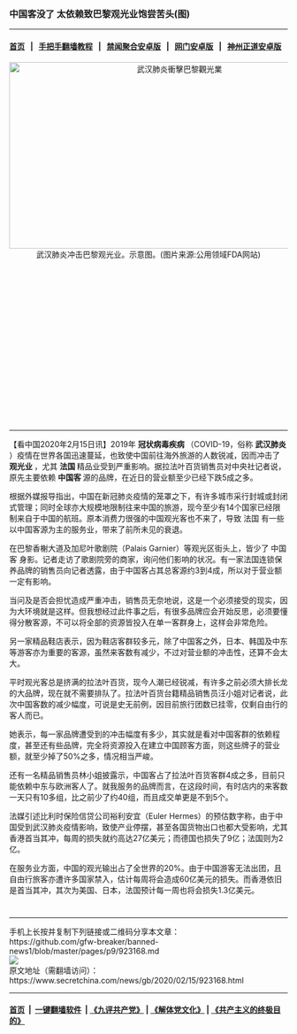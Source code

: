 ### 中国客没了 太依赖致巴黎观光业饱尝苦头(图)
------------------------

#### [首页](https://github.com/gfw-breaker/banned-news1/blob/master/README.md) &nbsp;&nbsp;|&nbsp;&nbsp; [手把手翻墙教程](https://github.com/gfw-breaker/guides/wiki) &nbsp;&nbsp;|&nbsp;&nbsp; [禁闻聚合安卓版](https://github.com/gfw-breaker/bn-android) &nbsp;&nbsp;|&nbsp;&nbsp; [网门安卓版](https://github.com/oGate2/oGate) &nbsp;&nbsp;|&nbsp;&nbsp; [神州正道安卓版](https://github.com/SzzdOgate/update) 



<div class="article_right" style="fone-color:#000">
 <p style="text-align: center;">
  <img alt="武汉肺炎衝擊巴黎觀光業" src="https://img3.secretchina.com/pic/2020/2-11/p2625331a224462291-ss.jpg" style="height:337px; width:600px"/>
  <br>
   武汉肺炎冲击巴黎观光业。示意图。(图片来源:公用领域FDA网站)
   <span id="hideid" name="hideid" style="color:red;display:none;">
    <span href="https://www.secretchina.com">
    </span>
   </span>
  </br>
 </p>
 <div id="txt-mid1-t21-2017">
  <ins class="adsbygoogle" data-ad-client="ca-pub-1276641434651360" data-ad-slot="2451032099" style="display:inline-block;width:336px;height:280px">
  </ins>
  

---


  </div>
 </div>
 <p>
  【看中国2020年2月15日讯】2019年
  <strong>
   冠状病毒疾病
  </strong>
  （COVID-19，俗称
  <strong>
   <span href="https://www.secretchina.com/news/gb/tag/武汉肺炎" target="_blank">
    武汉肺炎
   </span>
  </strong>
  ）疫情在世界各国迅速蔓延，也致使中国前往海外旅游的人数锐减，因而冲击了
  <strong>
   观光业
  </strong>
  ，尤其
  <strong>
   法国
  </strong>
  精品业受到严重影响。据拉法叶百货销售员对中央社记者说，原先主要依赖
  <strong>
   中国客
  </strong>
  源的品牌，在近日的营业额至少已经下跌5成之多。
  <span id="hideid" name="hideid" style="color:red;display:none;">
   <span href="https://www.secretchina.com">
   </span>
  </span>
 </p>
 <p>
  根据外媒报导指出，中国在新冠肺炎疫情的笼罩之下，有许多城市采行封城或封闭式管理；同时全球亦大规模地限制往来中国的旅游，现今至少有14个国家已经限制来自于中国的航班。原本消费力很强的中国观光客也不来了，导致
  <span href="https://www.secretchina.com/news/gb/tag/法国" target="_blank">
   法国
  </span>
  有一些以中国客源为主的服务业，带来了前所未见的衰退。
 </p>
 <p>
  在巴黎香榭大道及加尼叶歌剧院（Palais Garnier）等观光区街头上，皆少了
  <span href="https://www.secretchina.com/news/gb/tag/中国客" target="_blank">
   中国客
  </span>
  身影。记者走访了歌剧院旁的商家，询问他们影响的状况。有一家法国连锁保养品牌的销售员向记者透露，由于中国客占其总客源约3到4成，所以对于营业额一定有影响。
 </p>
 <p>
  当问及是否会担忧造成严重冲击，销售员无奈地说，这是一个必须接受的现实，因为大环境就是这样。但我想经过此件事之后，有很多品牌应会开始反思，必须要懂得分散客源，不可以将全部的资源皆投入在单一客群身上，这样会非常危险。
 </p>
 <p>
  另一家精品鞋店表示，因为鞋店客群较多元，除了中国客之外，日本、韩国及中东等游客亦为重要的客源，虽然来客数有减少，不过对营业额的冲击性，还算不会太大。
 </p>
 <p>
  平时观光客总是挤满的拉法叶百货，现今人潮已经锐减，有许多之前必须大排长龙的大品牌，现在就不需要排队了。拉法叶百货台籍精品销售员汪小姐对记者说，此次中国客数的减少幅度，可说是史无前例，因目前旅行团数已挂零，仅剩自由行的客人而已。
 </p>
 <p>
  她表示，每一家品牌遭受到的冲击幅度有多少，其实就是看对中国客群的依赖程度，甚至还有些品牌，完全将资源投入在建立中国顾客方面，则这些牌子的营业额，就至少掉了50%之多，情况相当严峻。
 </p>
 <p>
  还有一名精品销售员林小姐披露示，中国客占了拉法叶百货客群4成之多，目前只能依赖中东与欧洲客人了。就我服务的品牌而言，在这段时间，有时店内的来客数一天只有10多组，比之前少了约40组，而且成交单更是不到5个。
 </p>
 <p>
  法媒引述比利时保险信贷公司裕利安宜（Euler Hermes）的预估数字称，由于中国受到武汉肺炎疫情影响，致使产业停摆，甚至各国货物出口也都大受影响，尤其香港首当其冲，每周的损失就约高达27亿美元；而德国也损失了9亿；法国则为2亿。
 </p>
 <p>
  在服务业方面，中国的观光输出占了全世界的20%。由于中国游客无法出团，且自由行旅客亦遭许多国家禁入，估计每周将会造成60亿美元的损失。而香港依旧是首当其冲，其次为美国、日本，法国预计每一周也将会损失1.3亿美元。
  <center>
   <div>
    <div id="txt-mid2-t22-2017" style="display: block;  max-height: 351px;  overflow: hidden;">
     <div id="SC-21xxx">
     </div>
     <ins class="adsbygoogle" data-ad-client="ca-pub-1276641434651360" data-ad-format="auto" data-ad-slot="4301710469" data-full-width-responsive="true" style="display:block">
     </ins>
    </div>
   </div>
  </center>
  <div style="padding-top:12px;">
  </div>
 </p>
</div>

<hr/>
手机上长按并复制下列链接或二维码分享本文章：<br/>
https://github.com/gfw-breaker/banned-news1/blob/master/pages/p9/923168.md <br/>
<a href='https://github.com/gfw-breaker/banned-news1/blob/master/pages/p9/923168.md'><img src='https://github.com/gfw-breaker/banned-news1/blob/master/pages/p9/923168.md.png'/></a> <br/>
原文地址（需翻墙访问）：https://www.secretchina.com/news/gb/2020/02/15/923168.html


------------------------
#### [首页](https://github.com/gfw-breaker/banned-news1/blob/master/README.md) &nbsp;|&nbsp; [一键翻墙软件](https://github.com/gfw-breaker/nogfw/blob/master/README.md) &nbsp;| [《九评共产党》](https://github.com/gfw-breaker/9ping.md/blob/master/README.md#九评之一评共产党是什么) | [《解体党文化》](https://github.com/gfw-breaker/jtdwh.md/blob/master/README.md) | [《共产主义的终极目的》](https://github.com/gfw-breaker/gczydzjmd.md/blob/master/README.md)


<img src='http://gfw-breaker.win/banned-news/pages/p9/923168.md' width='0px' height='0px'/>